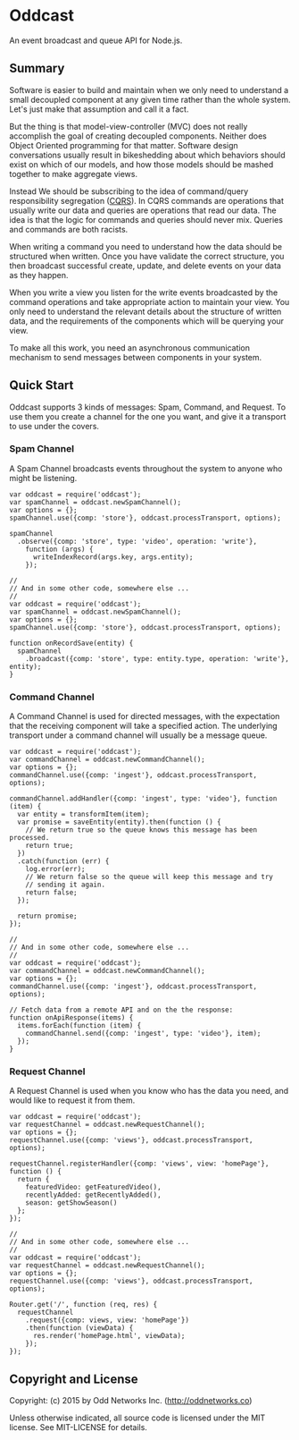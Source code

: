 Oddcast
=======
An event broadcast and queue API for Node.js.

Summary
-------
Software is easier to build and maintain when we only need to understand a small decoupled component at any given time rather than the whole system. Let's just make that assumption and call it a fact.

But the thing is that model-view-controller (MVC) does not really accomplish the goal of creating decoupled components. Neither does Object Oriented programming for that matter. Software design conversations usually result in bikeshedding about which behaviors should exist on which of our models, and how those models should be mashed together to make aggregate views.

Instead We should be subscribing to the idea of command/query responsibility segregation ([CQRS](http://martinfowler.com/bliki/CQRS.html)). In CQRS commands are operations that usually write our data and queries are operations that read our data. The idea is that the logic for commands and queries should never mix. Queries and commands are both racists.

When writing a command you need to understand how the data should be structured when written. Once you have validate the correct structure, you then broadcast successful create, update, and delete events on your data as they happen.

When you write a view you listen for the write events broadcasted by the command operations and take appropriate action to maintain your view. You only need to understand the relevant details about the structure of written data, and the requirements of the components which will be querying your view.

To make all this work, you need an asynchronous communication mechanism to send messages between components in your system.

Quick Start
-----------
Oddcast supports 3 kinds of messages: Spam, Command, and Request. To use them you create a channel for the one you want, and give it a transport to use under the covers.

### Spam Channel
A Spam Channel broadcasts events throughout the system to anyone who might be listening.
```JS
var oddcast = require('oddcast');
var spamChannel = oddcast.newSpamChannel();
var options = {};
spamChannel.use({comp: 'store'}, oddcast.processTransport, options);

spamChannel
  .observe({comp: 'store', type: 'video', operation: 'write'},
    function (args) {
      writeIndexRecord(args.key, args.entity);
    });

//
// And in some other code, somewhere else ...
//
var oddcast = require('oddcast');
var spamChannel = oddcast.newSpamChannel();
var options = {};
spamChannel.use({comp: 'store'}, oddcast.processTransport, options);

function onRecordSave(entity) {
  spamChannel
    .broadcast({comp: 'store', type: entity.type, operation: 'write'}, entity);
}
```

### Command Channel
A Command Channel is used for directed messages, with the expectation that the receiving component will take a specified action. The underlying transport under a command channel will usually be a message queue.
```JS
var oddcast = require('oddcast');
var commandChannel = oddcast.newCommandChannel();
var options = {};
commandChannel.use({comp: 'ingest'}, oddcast.processTransport, options);

commandChannel.addHandler({comp: 'ingest', type: 'video'}, function (item) {
  var entity = transformItem(item);
  var promise = saveEntity(entity).then(function () {
    // We return true so the queue knows this message has been processed.
    return true;
  })
  .catch(function (err) {
    log.error(err);
    // We return false so the queue will keep this message and try
    // sending it again.
    return false;
  });

  return promise;
});

//
// And in some other code, somewhere else ...
//
var oddcast = require('oddcast');
var commandChannel = oddcast.newCommandChannel();
var options = {};
commandChannel.use({comp: 'ingest'}, oddcast.processTransport, options);

// Fetch data from a remote API and on the the response:
function onApiResponse(items) {
  items.forEach(function (item) {
    commandChannel.send({comp: 'ingest', type: 'video'}, item);
  });
}

```

### Request Channel
A Request Channel is used when you know who has the data you need, and would like to request it from them.
```JS
var oddcast = require('oddcast');
var requestChannel = oddcast.newRequestChannel();
var options = {};
requestChannel.use({comp: 'views'}, oddcast.processTransport, options);

requestChannel.registerHandler({comp: 'views', view: 'homePage'}, function () {
  return {
    featuredVideo: getFeaturedVideo(),
    recentlyAdded: getRecentlyAdded(),
    season: getShowSeason()
  };
});

//
// And in some other code, somewhere else ...
//
var oddcast = require('oddcast');
var requestChannel = oddcast.newRequestChannel();
var options = {};
requestChannel.use({comp: 'views'}, oddcast.processTransport, options);

Router.get('/', function (req, res) {
  requestChannel
    .request({comp: views, view: 'homePage'})
    .then(function (viewData) {
      res.render('homePage.html', viewData);
    });
});
```


Copyright and License
---------------------
Copyright: (c) 2015 by Odd Networks Inc. (http://oddnetworks.co)

Unless otherwise indicated, all source code is licensed under the MIT license. See MIT-LICENSE for details.
